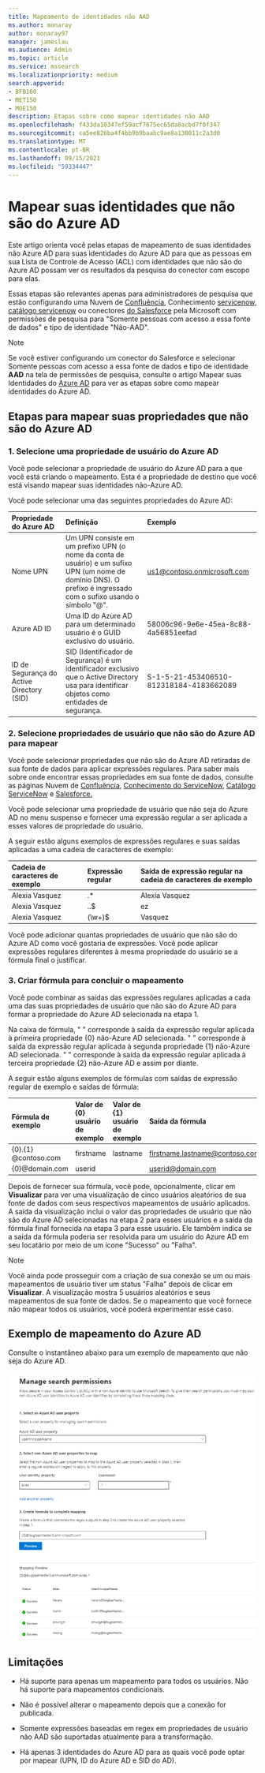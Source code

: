 ```yaml
---
title: Mapeamento de identidades não AAD
ms.author: monaray
author: monaray97
manager: jameslau
ms.audience: Admin
ms.topic: article
ms.service: mssearch
ms.localizationpriority: medium
search.appverid:
- BFB160
- MET150
- MOE150
description: Etapas sobre como mapear identidades não AAD
ms.openlocfilehash: f433da10347ef59acf7675ec65da8acbd7f0f347
ms.sourcegitcommit: ca5ee826ba4f4bb9b9baabc9ae8a130011c2a3d0
ms.translationtype: MT
ms.contentlocale: pt-BR
ms.lasthandoff: 09/15/2021
ms.locfileid: "59334447"
---
```

# <a name="map-your-non-azure-ad-identities"></a>Mapear suas identidades que não são do Azure AD  

Este artigo orienta você pelas etapas de mapeamento de suas identidades não Azure AD para suas identidades do Azure AD para que as pessoas em sua Lista de Controle de Acesso (ACL) com identidades que não são do Azure AD possam ver os resultados da pesquisa do conector com escopo para elas.

Essas etapas são relevantes apenas para administradores de pesquisa que estão configurando uma Nuvem de [Confluência](confluence-cloud-connector.md), Conhecimento [servicenow,](servicenow-knowledge-connector.md) [catálogo servicenow](servicenow-catalog-connector.md) ou conectores [do Salesforce](salesforce-connector.md) pela Microsoft com permissões de pesquisa para "Somente pessoas com acesso a essa fonte de dados" e tipo de identidade "Não-AAD".

>[!NOTE]
>Se você estiver configurando um  conector do Salesforce e selecionar Somente pessoas com acesso a essa fonte de dados e tipo de identidade **AAD** na tela de permissões de pesquisa, consulte o artigo Mapear suas Identidades do [Azure AD](map-aad.md) para ver as etapas sobre como mapear identidades do Azure AD.  

## <a name="steps-for-mapping-your-non-azure-ad-properties"></a>Etapas para mapear suas propriedades que não são do Azure AD

### <a name="1-select-an-azure-ad-user-property"></a>1. Selecione uma propriedade de usuário do Azure AD  

Você pode selecionar a propriedade de usuário do Azure AD para a que você está criando o mapeamento. Esta é a propriedade de destino que você está visando mapear suas identidades não-Azure AD.  

Você pode selecionar uma das seguintes propriedades do Azure AD:

| Propriedade do Azure AD    | Definição           | Exemplo         |
| :------------------- | :------------------- |:--------------- |
| Nome UPN  | Um UPN consiste em um prefixo UPN (o nome da conta de usuário) e um sufixo UPN (um nome de domínio DNS). O prefixo é ingressado com o sufixo usando o símbolo "@". | us1@contoso.onmicrosoft.com |
| Azure AD ID                 | Uma ID do Azure AD para um determinado usuário é o GUID exclusivo do usuário.                 | 58006c96-9e6e-45ea-8c88-4a56851eefad            |
| ID de Segurança do Active Directory (SID)                  | SID (Identificador de Segurança) é um identificador exclusivo que o Active Directory usa para identificar objetos como entidades de segurança.                  | S-1-5-21-453406510-812318184-4183662089             |

### <a name="2-select-non-azure-ad-user-properties-to-map"></a>2. Selecione propriedades de usuário que não são do Azure AD para mapear

Você pode selecionar propriedades que não são do Azure AD retiradas de sua fonte de dados para aplicar expressões regulares. Para saber mais sobre onde encontrar essas propriedades em sua fonte de dados, consulte as páginas Nuvem de [Confluência](confluence-cloud-connector.md), [Conhecimento do ServiceNow,](servicenow-knowledge-connector.md) [Catálogo ServiceNow](servicenow-catalog-connector.md) e [Salesforce.](salesforce-connector.md)  

Você pode selecionar uma propriedade de usuário que não seja do Azure AD no menu suspenso e fornecer uma expressão regular a ser aplicada a esses valores de propriedade do usuário.

A seguir estão alguns exemplos de expressões regulares e suas saídas aplicadas a uma cadeia de caracteres de exemplo: 

| Cadeia de caracteres de exemplo                  | Expressão regular                 | Saída de expressão regular na cadeia de caracteres de exemplo           |
| :------------------- | :------------------- |:---------------|
| Alexia Vasquez  | .* | Alexia Vasquez |
| Alexia Vasquez                 | ..$                 | ez            |
| Alexia Vasquez                  | (\w+)$                  | Vasquez             |

Você pode adicionar quantas propriedades de usuário que não são do Azure AD como você gostaria de expressões. Você pode aplicar expressões regulares diferentes à mesma propriedade do usuário se a fórmula final o justificar.  

### <a name="3-create-formula-to-complete-mapping"></a>3. Criar fórmula para concluir o mapeamento

Você pode combinar as saídas das expressões regulares aplicadas a cada uma das suas propriedades de usuário que não são do Azure AD para formar a propriedade do Azure AD selecionada na etapa 1.

Na caixa de fórmula, " " corresponde à saída da expressão regular aplicada à primeira propriedade {0} não-Azure AD selecionada.  " " corresponde à saída da expressão regular aplicada à segunda propriedade {1} não-Azure AD selecionada.  " " corresponde à saída da expressão regular aplicada à terceira propriedade {2} não-Azure AD e assim por diante.   

A seguir estão alguns exemplos de fórmulas com saídas de expressão regular de exemplo e saídas de fórmula: 

| Fórmula de exemplo                  | Valor de {0} usuário de exemplo                 | Valor de {1} usuário de exemplo           | Saída da fórmula                  |
| :------------------- | :------------------- |:---------------|:---------------|
| {0}.{1} @contoso.com  | firstname | lastname |firstname.lastname@contoso.com
| {0}@domain.com                 | userid                 |             |userid@domain.com

Depois de fornecer sua fórmula, você pode, opcionalmente, clicar em **Visualizar** para ver uma visualização de cinco usuários aleatórios de sua fonte de dados com seus respectivos mapeamentos de usuário aplicados. A saída da visualização inclui o valor das propriedades de usuário que não são do Azure AD selecionadas na etapa 2 para esses usuários e a saída da fórmula final fornecida na etapa 3 para esse usuário. Ele também indica se a saída da fórmula poderia ser resolvida para um usuário do Azure AD em seu locatário por meio de um ícone "Sucesso" ou "Falha".  

>[!NOTE]
>Você ainda pode prosseguir com a criação de sua conexão se um ou mais mapeamentos de usuário tiver um status "Falha" depois de clicar em **Visualizar**. A visualização mostra 5 usuários aleatórios e seus mapeamentos de sua fonte de dados. Se o mapeamento que você fornece não mapear todos os usuários, você poderá experimentar esse caso.

## <a name="sample-non-azure-ad-mapping"></a>Exemplo de mapeamento do Azure AD

Consulte o instantâneo abaixo para um exemplo de mapeamento que não seja do Azure AD.

![Exemplo de instantâneo de como preencher a página de mapeamento que não é do Azure AD.](media/non-aad-mapping.png)

## <a name="limitations"></a>Limitações  

- Há suporte para apenas um mapeamento para todos os usuários. Não há suporte para mapeamentos condicionais.  

- Não é possível alterar o mapeamento depois que a conexão for publicada.  

- Somente expressões baseadas em regex em propriedades de usuário não AAD são suportadas atualmente para a transformação.

- Há apenas 3 identidades do Azure AD para as quais você pode optar por mapear (UPN, ID do Azure AD e SID do AD).